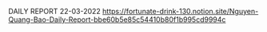 DAILY REPORT 22-03-2022
https://fortunate-drink-130.notion.site/Nguyen-Quang-Bao-Daily-Report-bbe60b5e85c54410b80f1b995cd9994c
